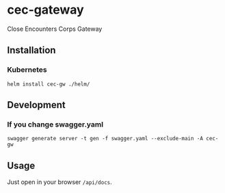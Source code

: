 # cec-gateway
Close Encounters Corps Gateway

## Installation

### Kubernetes

`helm install cec-gw ./helm/`

## Development

### If you change swagger.yaml

`swagger generate server -t gen -f swagger.yaml --exclude-main -A cec-gw`

## Usage

Just open in your browser `/api/docs`. 